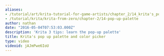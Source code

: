 ```yaml
---
aliases:
- /tutorial/art/krita-tutorial-for-game-artists/chapter_2/14_krita's_pop_up_palette_and_color_picker
- /tutorial/krita/krita-from-zero/chapter-2/14-pop-up-palette
author: nathan
date: "2016-05-04T07:53:03.000Z"
description: 'Krita 3 tips: learn the pop-up palette'
title: Krita's pop up palette and color picker
type: video
videoid: jAJmPwe6IoU
---
```

